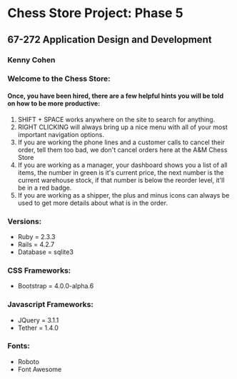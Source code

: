 # Chess Store Project: Phase 5
## 67-272 Application Design and Development
### Kenny Cohen



### Welcome to the Chess Store:
#### Once, you have been hired, there are a few helpful hints you will be told on how to be more productive:
1. SHIFT + SPACE works anywhere on the site to search for anything.
2. RIGHT CLICKING will always bring up a nice menu with all of your most important navigation options.
3. If you are working the phone lines and a customer calls to cancel their order, tell them too bad, we don't cancel orders here at the A&M Chess Store
4. If you are working as a manager, your dashboard shows you a list of all items, the number in green is it's current price, the next number is the current warehouse stock, if that number is below the reorder level, it'll be in a red badge.
5. If you are working as a shipper, the plus and minus icons can always be used to get more details about what is in the order.


### Versions:
* Ruby = 2.3.3
* Rails = 4.2.7
* Database = sqlite3

### CSS Frameworks:
* Bootstrap = 4.0.0-alpha.6

### Javascript Frameworks:
* JQuery = 3.1.1
* Tether = 1.4.0

### Fonts:
* Roboto
* Font Awesome
